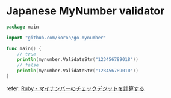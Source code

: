 # Japanese MyNumber validator

```go
package main

import "github.com/koron/go-mynumber"

func main() {
	// true
	println(mynumber.ValidateStr("123456789018"))
	// false
	println(mynumber.ValidateStr("123456789010"))
}
```

refer: [Ruby - マイナンバーのチェックデジットを計算する](http://qiita.com/qube81/items/fa6ef94d3c8615b0ce64)
